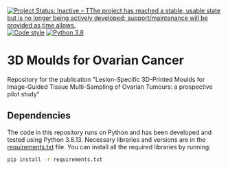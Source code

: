 [![Project Status: Inactive – TThe project has reached a stable, usable state but is no longer being actively developed; support/maintenance will be provided as time allows.](https://www.repostatus.org/badges/latest/inactive.svg)](https://www.repostatus.org/#inactive)
[![Code style](https://img.shields.io/badge/code%20style-black-000000.svg)](https://github.com/psf/black)
[![Python 3.8](https://img.shields.io/badge/python-3.8-blue.svg)](https://www.python.org/downloads/)

#  3D Moulds for Ovarian Cancer

Repository for the publication "Lesion-Specific 3D-Printed Moulds for Image-Guided Tissue Multi-Sampling of Ovarian Tumours: a prospective pilot study"

## Dependencies
The code in this repository runs on Python and has been developed and tested using Python 3.8.13. Necessary libraries and versions are in the [requirements.txt](requirements.txt) file. You can install all the required libraries by running:
```bash
pip install -r requirements.txt
```
